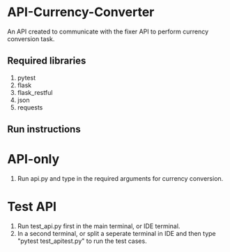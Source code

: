 # API-Currency-Converter
An API created to communicate with the fixer API to perform currency conversion task. 

## Required libraries
1. pytest
2. flask
3. flask_restful
4. json
5. requests


## Run instructions
# API-only
1. Run api.py and type in the required arguments for currency conversion. 

# Test API
1. Run test_api.py first in the main terminal, or IDE terminal.
2. In a second terminal, or split a seperate terminal in IDE and then type "pytest test_apitest.py" to run the test cases.

